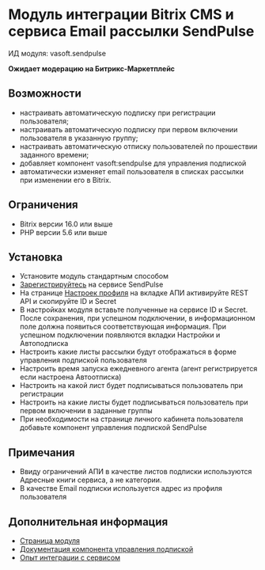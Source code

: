 # Модуль интеграции Bitrix CMS и сервиса Email рассылки SendPulse 

ИД модуля: vasoft.sendpulse

**Ожидает модерацию на Битрикс-Маркетплейс**

## Возможности
- настраивать автоматическую подписку при регистрации пользователя;
- настраивать автоматическую подписку при первом включении пользователя в указанную группу;
- настраивать автоматическую отписку пользователей по прошествии заданного времени;
- добавляет компонент vasoft:sendpulse для управления подпиской
- автоматически изменяет email пользователя в списках рассылки при изменении его в Bitrix.

## Ограничения
- Bitrix версии 16.0 или выше
- PHP версии 5.6 или выше

## Установка
- Установите модуль стандартным способом
- [Зарегистрируйтесь](https://sendpulse.com/ru/register) на сервисе SendPulse
- На странице [Настроек профиля](https://login.sendpulse.com/settings/) на вкладке АПИ активируйте REST API и скопируйте ID и Secret
- В настройках модуля вставьте полученные на сервисе ID и Secret. После сохранения, при успешном подключении, в информационном поле должна появиться соответствующая информация. При успешном подключении появляются вкладки Настройки и Автоподписка
- Настроить какие листы рассылки будут отображаться в форме управления подпиской пользователя
- Настроить время запуска ежедневного агента (агент регистрируется если настроена Автоотписка)
- Настроить на какой лист будет подписываться пользователь при регистрации
- Настроить на какие листы будет подписываться пользователь при первом включении в заданные группы
- При необходимости на странице личного кабинета пользователя добавьте компонент управления подпиской SendPulse

## Примечания
- Ввиду ограничений АПИ в качестве листов подписки используются Адресные книги сервиса, а не категории.
- В качестве Email подписки используется адрес из профиля пользователя

## Дополнительная информация
- [Страница модуля](https://va-soft.ru/market/sendpulse/)
- [Документация компонента управления подпиской](https://va-soft.ru/docs/sendpulse/)
- [Опыт интеграции с сервисом](https://va-soft.ru/blog/bitrix-sendpulse-integration/)

